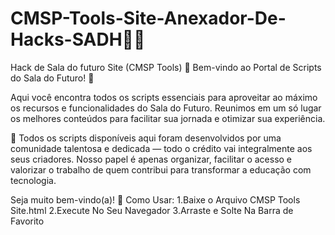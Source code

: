 # CMSP-Tools-Site-Anexador-De-Hacks-SADH👩‍💻
Hack de Sala do futuro Site (CMSP Tools) 🎉 Bem-vindo ao Portal de Scripts do Sala do Futuro! 🚀

Aqui você encontra todos os scripts essenciais para aproveitar ao máximo os recursos e funcionalidades do Sala do Futuro. Reunimos em um só lugar os melhores conteúdos para facilitar sua jornada e otimizar sua experiência.

🔧 Todos os scripts disponíveis aqui foram desenvolvidos por uma comunidade talentosa e dedicada — todo o crédito vai integralmente aos seus criadores. Nosso papel é apenas organizar, facilitar o acesso e valorizar o trabalho de quem contribui para transformar a educação com tecnologia.

Seja muito bem-vindo(a)! 🚀
Como Usar:
1.Baixe o Arquivo CMSP Tools Site.html
2.Execute No Seu Navegador
3.Arraste e Solte Na Barra de Favorito
